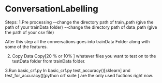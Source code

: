 # ConversationLabelling
Steps:
1.Pre processing 
--change the directory path of train_path (give the path of your trainData folder)
--change the directory path of data_path (give the path of your csv file)

After this step all the conversations goes into trainData Folder along with some of the features.

2. Copy Data
     Copy[20 % or 10% ] whatever files you want to test on to the testData folder from trainData folder.

3.Run basic_crf.py
    In basic_crf.py test_accuracy()[sklearn] and test_for_accuracy()[python crf suite ] are the only used fuctions right now.
